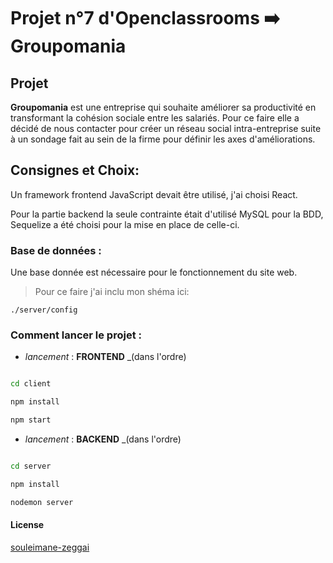 # Projet n°7 d'Openclassrooms ➡️ Groupomania

## Projet

__Groupomania__ est une entreprise qui souhaite améliorer sa productivité en transformant la cohésion sociale entre les salariés. Pour ce faire elle a décidé de nous contacter pour créer un réseau social intra-entreprise suite à un sondage fait au sein de la firme pour définir les axes d'améliorations. 

## Consignes et Choix:
Un framework frontend JavaScript devait être utilisé, j'ai choisi React.

Pour la partie backend la seule contrainte était d'utilisé MySQL pour la BDD, Sequelize a été choisi pour la mise en place de celle-ci.

### Base de données : 

Une base donnée est nécessaire pour le fonctionnement du site web. 

> Pour ce faire j'ai inclu mon shéma ici: 

  `./server/config`

### Comment lancer le projet :

- _lancement_ :  **FRONTEND** _(dans l'ordre)
```bash

cd client

npm install

npm start

```

- _lancement_ :  **BACKEND** _(dans l'ordre)
```bash

cd server

npm install

nodemon server

```

#### License
[souleimane-zeggai](https://www.facebook.com/souzzy)

